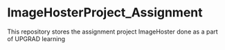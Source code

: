 # ImageHosterProject_Assignment
This repository stores the assignment project ImageHoster done as a part of UPGRAD learning
